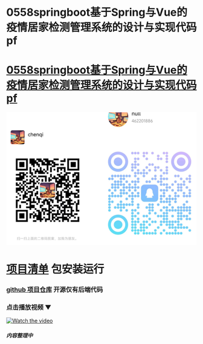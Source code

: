 # 0558springboot基于Spring与Vue的疫情居家检测管理系统的设计与实现代码pf


# [0558springboot基于Spring与Vue的疫情居家检测管理系统的设计与实现代码pf](https://github.com/GraduationProject-springboot/0558springboot)

![picture](https://raw.githubusercontent.com/GraduationProject-springboot/.github/main/img/wx.png)

# [项目清单](https://chenqi1990.site) 包安装运行

### [github 项目仓库](https://github.com/GraduationProject-springboot/allSpringbootProjects) 开源仅有后端代码

### 点击播放视频 ▼
[![Watch the video](https://i.sstatic.net/Vp2cE.png)]()


#####   内容整理中  











